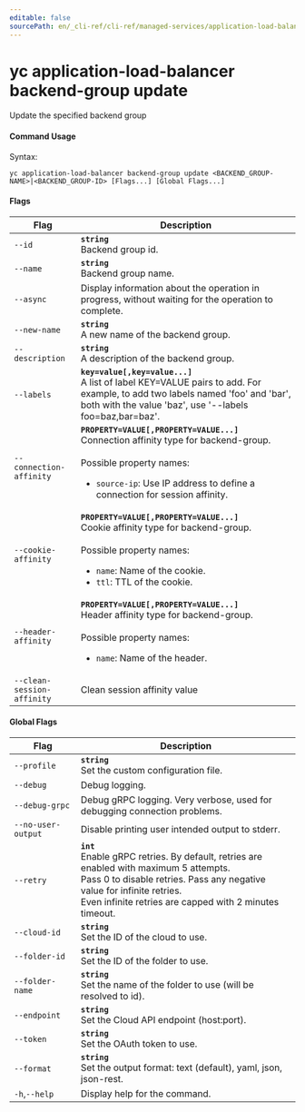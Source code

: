 ```yaml
---
editable: false
sourcePath: en/_cli-ref/cli-ref/managed-services/application-load-balancer/backend-group/update.md
---
```


# yc application-load-balancer backend-group update

Update the specified backend group

#### Command Usage

Syntax: 

`yc application-load-balancer backend-group update <BACKEND_GROUP-NAME>|<BACKEND_GROUP-ID> [Flags...] [Global Flags...]`

#### Flags

| Flag | Description |
|----|----|
|`--id`|<b>`string`</b><br/>Backend group id.|
|`--name`|<b>`string`</b><br/>Backend group name.|
|`--async`|Display information about the operation in progress, without waiting for the operation to complete.|
|`--new-name`|<b>`string`</b><br/>A new name of the backend group.|
|`--description`|<b>`string`</b><br/>A description of the backend group.|
|`--labels`|<b>`key=value[,key=value...]`</b><br/>A list of label KEY=VALUE pairs to add. For example, to add two labels named 'foo' and 'bar', both with the value 'baz', use '--labels foo=baz,bar=baz'.|
|`--connection-affinity`|<b>`PROPERTY=VALUE[,PROPERTY=VALUE...]`</b><br/>Connection affinity type for backend-group.<br/><br/>Possible property names:<br/><ul> <li><code>source-ip</code>:     Use IP address to define a connection for session affinity.</li> </ul>|
|`--cookie-affinity`|<b>`PROPERTY=VALUE[,PROPERTY=VALUE...]`</b><br/>Cookie affinity type for backend-group.<br/><br/>Possible property names:<br/><ul> <li><code>name</code>:     Name of the cookie.</li> <li><code>ttl</code>:     TTL of the cookie.</li> </ul>|
|`--header-affinity`|<b>`PROPERTY=VALUE[,PROPERTY=VALUE...]`</b><br/>Header affinity type for backend-group.<br/><br/>Possible property names:<br/><ul> <li><code>name</code>:     Name of the header.</li> </ul>|
|`--clean-session-affinity`|Clean session affinity value|

#### Global Flags

| Flag | Description |
|----|----|
|`--profile`|<b>`string`</b><br/>Set the custom configuration file.|
|`--debug`|Debug logging.|
|`--debug-grpc`|Debug gRPC logging. Very verbose, used for debugging connection problems.|
|`--no-user-output`|Disable printing user intended output to stderr.|
|`--retry`|<b>`int`</b><br/>Enable gRPC retries. By default, retries are enabled with maximum 5 attempts.<br/>Pass 0 to disable retries. Pass any negative value for infinite retries.<br/>Even infinite retries are capped with 2 minutes timeout.|
|`--cloud-id`|<b>`string`</b><br/>Set the ID of the cloud to use.|
|`--folder-id`|<b>`string`</b><br/>Set the ID of the folder to use.|
|`--folder-name`|<b>`string`</b><br/>Set the name of the folder to use (will be resolved to id).|
|`--endpoint`|<b>`string`</b><br/>Set the Cloud API endpoint (host:port).|
|`--token`|<b>`string`</b><br/>Set the OAuth token to use.|
|`--format`|<b>`string`</b><br/>Set the output format: text (default), yaml, json, json-rest.|
|`-h`,`--help`|Display help for the command.|
